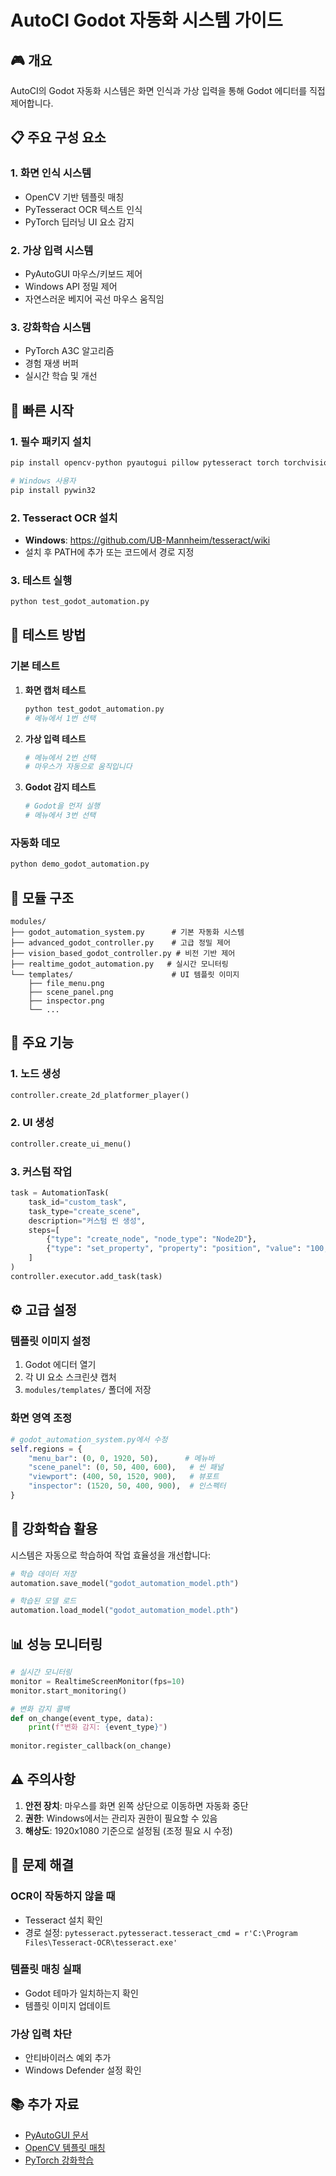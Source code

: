# AutoCI Godot 자동화 시스템 가이드

## 🎮 개요

AutoCI의 Godot 자동화 시스템은 화면 인식과 가상 입력을 통해 Godot 에디터를 직접 제어합니다.

## 📋 주요 구성 요소

### 1. **화면 인식 시스템**
- OpenCV 기반 템플릿 매칭
- PyTesseract OCR 텍스트 인식
- PyTorch 딥러닝 UI 요소 감지

### 2. **가상 입력 시스템**
- PyAutoGUI 마우스/키보드 제어
- Windows API 정밀 제어
- 자연스러운 베지어 곡선 마우스 움직임

### 3. **강화학습 시스템**
- PyTorch A3C 알고리즘
- 경험 재생 버퍼
- 실시간 학습 및 개선

## 🚀 빠른 시작

### 1. 필수 패키지 설치

```bash
pip install opencv-python pyautogui pillow pytesseract torch torchvision mss

# Windows 사용자
pip install pywin32
```

### 2. Tesseract OCR 설치

- **Windows**: https://github.com/UB-Mannheim/tesseract/wiki
- 설치 후 PATH에 추가 또는 코드에서 경로 지정

### 3. 테스트 실행

```bash
python test_godot_automation.py
```

## 🧪 테스트 방법

### 기본 테스트

1. **화면 캡처 테스트**
   ```python
   python test_godot_automation.py
   # 메뉴에서 1번 선택
   ```

2. **가상 입력 테스트**
   ```python
   # 메뉴에서 2번 선택
   # 마우스가 자동으로 움직입니다
   ```

3. **Godot 감지 테스트**
   ```python
   # Godot을 먼저 실행
   # 메뉴에서 3번 선택
   ```

### 자동화 데모

```python
python demo_godot_automation.py
```

## 📁 모듈 구조

```
modules/
├── godot_automation_system.py      # 기본 자동화 시스템
├── advanced_godot_controller.py    # 고급 정밀 제어
├── vision_based_godot_controller.py # 비전 기반 제어
├── realtime_godot_automation.py   # 실시간 모니터링
└── templates/                      # UI 템플릿 이미지
    ├── file_menu.png
    ├── scene_panel.png
    ├── inspector.png
    └── ...
```

## 🎯 주요 기능

### 1. 노드 생성
```python
controller.create_2d_platformer_player()
```

### 2. UI 생성
```python
controller.create_ui_menu()
```

### 3. 커스텀 작업
```python
task = AutomationTask(
    task_id="custom_task",
    task_type="create_scene",
    description="커스텀 씬 생성",
    steps=[
        {"type": "create_node", "node_type": "Node2D"},
        {"type": "set_property", "property": "position", "value": "100, 100"}
    ]
)
controller.executor.add_task(task)
```

## ⚙️ 고급 설정

### 템플릿 이미지 설정

1. Godot 에디터 열기
2. 각 UI 요소 스크린샷 캡처
3. `modules/templates/` 폴더에 저장

### 화면 영역 조정

```python
# godot_automation_system.py에서 수정
self.regions = {
    "menu_bar": (0, 0, 1920, 50),      # 메뉴바
    "scene_panel": (0, 50, 400, 600),   # 씬 패널
    "viewport": (400, 50, 1520, 900),   # 뷰포트
    "inspector": (1520, 50, 400, 900),  # 인스펙터
}
```

## 🤖 강화학습 활용

시스템은 자동으로 학습하여 작업 효율성을 개선합니다:

```python
# 학습 데이터 저장
automation.save_model("godot_automation_model.pth")

# 학습된 모델 로드
automation.load_model("godot_automation_model.pth")
```

## 📊 성능 모니터링

```python
# 실시간 모니터링
monitor = RealtimeScreenMonitor(fps=10)
monitor.start_monitoring()

# 변화 감지 콜백
def on_change(event_type, data):
    print(f"변화 감지: {event_type}")
    
monitor.register_callback(on_change)
```

## ⚠️ 주의사항

1. **안전 장치**: 마우스를 화면 왼쪽 상단으로 이동하면 자동화 중단
2. **권한**: Windows에서는 관리자 권한이 필요할 수 있음
3. **해상도**: 1920x1080 기준으로 설정됨 (조정 필요 시 수정)

## 🔧 문제 해결

### OCR이 작동하지 않을 때
- Tesseract 설치 확인
- 경로 설정: `pytesseract.pytesseract.tesseract_cmd = r'C:\Program Files\Tesseract-OCR\tesseract.exe'`

### 템플릿 매칭 실패
- Godot 테마가 일치하는지 확인
- 템플릿 이미지 업데이트

### 가상 입력 차단
- 안티바이러스 예외 추가
- Windows Defender 설정 확인

## 📚 추가 자료

- [PyAutoGUI 문서](https://pyautogui.readthedocs.io/)
- [OpenCV 템플릿 매칭](https://docs.opencv.org/master/d4/dc6/tutorial_py_template_matching.html)
- [PyTorch 강화학습](https://pytorch.org/tutorials/intermediate/reinforcement_q_learning.html)